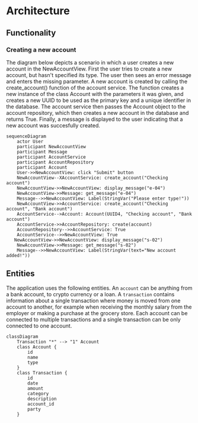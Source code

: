 # Architecture

## Functionality

### Creating a new account

The diagram below depicts a scenario in which a user creates a new account in the NewAccountView. First the user tries to create a new account, but hasn't specified its type. The user then sees an error message and enters the missing parameter. A new account is created by calling the create_account() function of the account service. The function creates a new instance of the class Account with the parameters it was given, and creates a new UUID to be used as the primary key and a unique identifier in the database. The account service then passes the Account object to the account repository, which then creates a new account in the database and returns True. Finally, a message is displayed to the user indicating that a new account was succesfully created.

```mermaid
sequenceDiagram
    actor User
    participant NewAccountView
    participant Message
    participant AccountService
    participant AccountRepository
    participant Account
    User->>NewAccountView: click "Submit" button
    NewAccountView--XAccountService: create_account("Checking account")
    NewAccountView->>NewAccountView: display_message("e-04")
    NewAccountView->>Message: get_message("e-04")
    Message-->>NewAccountView: Label(StringVar("Please enter type!"))
    NewAccountView->>AccountService: create_account("Checking account", "Bank account")
    AccountService-->Account: Account(UUID4, "Checking account", "Bank account")
    AccountService->>AccountRepository: create(account)
    AccountRepository-->>AccountService: True
    AccountService-->>NewAccountView: True
   NewAccountView->>NewAccountView: display_message("s-02")
    NewAccountView->>Message: get_message("s-02")
    Message-->>NewAccountView: Label(StringVar(text="New account added!"))
```

## Entities

The application uses the following entities. An `account` can be anything from a bank account, to crypto currency or a loan. A `transaction` contains information about a single transaction where money is moved from one account to another, for example when receiving the monthly salary from the employer or making a purchase at the grocery store. Each account can be connected to multiple transactions and a single transaction can be only connected to one account.

```mermaid
classDiagram
    Transaction "*" --> "1" Account
    class Account {
        id
        name
        type
    }
    class Transaction {
        id
        date
        amount
        category
        description
        account_id
        party
    }
```

